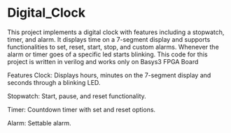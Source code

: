 # Digital_Clock
This project implements a digital clock with features including a stopwatch, timer, and alarm. It displays time on a 7-segment display and supports functionalities to set, reset, start, stop, and custom alarms. Whenever the alarm or timer goes of a specific led starts blinking. This code for this project is written in verilog and works only on Basys3 FPGA Board

Features
Clock: Displays hours, minutes on the 7-segment display and seconds through a blinking LED.

Stopwatch: Start, pause, and reset functionality.

Timer: Countdown timer with set and reset options.

Alarm: Settable alarm.

